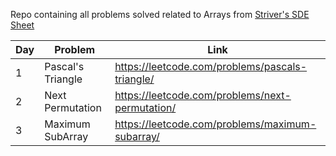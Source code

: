 Repo containing all problems solved related to Arrays from [Striver's SDE Sheet](https://takeuforward.org/interviews/strivers-sde-sheet-top-coding-interview-problems/)

|Day|Problem|Link|
|---|-------|----|
|1|Pascal's Triangle|https://leetcode.com/problems/pascals-triangle/|
|2|Next Permutation|https://leetcode.com/problems/next-permutation/|
|3|Maximum SubArray|https://leetcode.com/problems/maximum-subarray/|
